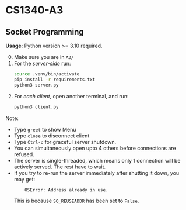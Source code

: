 # CS1340-A3

## Socket Programming

**Usage**: Python version >= 3.10 required.

0. Make sure you are in `A3/`
1. For the *server-side* run:
    ```bash
    source .venv/bin/activate
    pip install -r requirements.txt
    python3 server.py
    ```
2. For *each client*, open another terminal, and run:
    ```bash
    python3 client.py
    ```

Note:
+ Type `greet` to show Menu
+ Type `close` to disconnect client
+ Type `Ctrl-c` for graceful server shutdown.
+ You can simultaneously open upto 4 others before connections are refused.
+ The server is single-threaded, which means only 1 connection will be actively served. The rest have to wait.
+ If you try to re-run the server immediately after shutting it down, you may get:
    ```
        OSError: Address already in use.
    ```
    This is because `SO_REUSEADDR` has been set to `False`.
